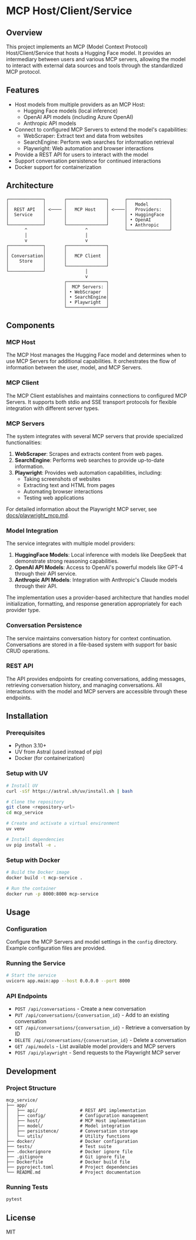 # MCP Host/Client/Service

## Overview

This project implements an MCP (Model Context Protocol) Host/Client/Service that hosts a Hugging Face model. It provides an intermediary between users and various MCP servers, allowing the model to interact with external data sources and tools through the standardized MCP protocol.

## Features

- Host models from multiple providers as an MCP Host:
  - Hugging Face models (local inference)
  - OpenAI API models (including Azure OpenAI)
  - Anthropic API models
- Connect to configured MCP Servers to extend the model's capabilities:
  - WebScraper: Extract text and data from websites
  - SearchEngine: Perform web searches for information retrieval
  - Playwright: Web automation and browser interactions
- Provide a REST API for users to interact with the model
- Support conversation persistence for continued interactions
- Docker support for containerization

## Architecture

```
┌─────────────┐       ┌───────────────┐      ┌────────────────┐
│             │       │               │      │   Model        │
│  REST API   │ <──── │   MCP Host    │ <────│   Providers:   │
│  Service    │       │               │      │ • HuggingFace  │
│             │       │               │      │ • OpenAI       │
└─────────────┘       └───────────────┘      │ • Anthropic    │
       ^                      ^              └────────────────┘
       │                      │
       v                      v
┌─────────────┐       ┌───────────────┐
│             │       │               │
│ Conversation│       │   MCP Client  │
│    Store    │       │               │
│             │       └───────────────┘
└─────────────┘               │
                              v
                      ┌───────────────┐
                      │  MCP Servers: │
                      │ • WebScraper  │
                      │ • SearchEngine│
                      │ • Playwright  │
                      └───────────────┘
```

## Components

### MCP Host

The MCP Host manages the Hugging Face model and determines when to use MCP Servers for additional capabilities. It orchestrates the flow of information between the user, model, and MCP Servers.

### MCP Client

The MCP Client establishes and maintains connections to configured MCP Servers. It supports both stdio and SSE transport protocols for flexible integration with different server types.

### MCP Servers

The system integrates with several MCP servers that provide specialized functionalities:

1. **WebScraper**: Scrapes and extracts content from web pages.
2. **SearchEngine**: Performs web searches to provide up-to-date information.
3. **Playwright**: Provides web automation capabilities, including:
   - Taking screenshots of websites
   - Extracting text and HTML from pages
   - Automating browser interactions
   - Testing web applications

For detailed information about the Playwright MCP server, see [docs/playwright_mcp.md](docs/playwright_mcp.md).

### Model Integration

The service integrates with multiple model providers:

1. **HuggingFace Models**: Local inference with models like DeepSeek that demonstrate strong reasoning capabilities.
2. **OpenAI API Models**: Access to OpenAI's powerful models like GPT-4 through their API service.
3. **Anthropic API Models**: Integration with Anthropic's Claude models through their API.

The implementation uses a provider-based architecture that handles model initialization, formatting, and response generation appropriately for each provider type.

### Conversation Persistence

The service maintains conversation history for context continuation. Conversations are stored in a file-based system with support for basic CRUD operations.

### REST API

The API provides endpoints for creating conversations, adding messages, retrieving conversation history, and managing conversations. All interactions with the model and MCP servers are accessible through these endpoints.

## Installation

### Prerequisites

- Python 3.10+
- UV from Astral (used instead of pip)
- Docker (for containerization)

### Setup with UV

```bash
# Install UV
curl -sSf https://astral.sh/uv/install.sh | bash

# Clone the repository
git clone <repository-url>
cd mcp_service

# Create and activate a virtual environment
uv venv

# Install dependencies
uv pip install -e .
```

### Setup with Docker

```bash
# Build the Docker image
docker build -t mcp-service .

# Run the container
docker run -p 8000:8000 mcp-service
```

## Usage

### Configuration

Configure the MCP Servers and model settings in the `config` directory. Example configuration files are provided.

### Running the Service

```bash
# Start the service
uvicorn app.main:app --host 0.0.0.0 --port 8000
```

### API Endpoints

- `POST /api/conversations` - Create a new conversation
- `PUT /api/conversations/{conversation_id}` - Add to an existing conversation
- `GET /api/conversations/{conversation_id}` - Retrieve a conversation by ID
- `DELETE /api/conversations/{conversation_id}` - Delete a conversation
- `GET /api/models` - List available model providers and MCP servers
- `POST /api/playwright` - Send requests to the Playwright MCP server

## Development

### Project Structure

```
mcp_service/
├── app/
│   ├── api/                # REST API implementation
│   ├── config/             # Configuration management
│   ├── host/               # MCP Host implementation
│   ├── model/              # Model integration
│   ├── persistence/        # Conversation storage
│   └── utils/              # Utility functions
├── docker/                 # Docker configuration
├── tests/                  # Test suite
├── .dockerignore           # Docker ignore file
├── .gitignore              # Git ignore file
├── Dockerfile              # Docker build file
├── pyproject.toml          # Project dependencies
└── README.md               # Project documentation
```

### Running Tests

```bash
pytest
```

## License

MIT
